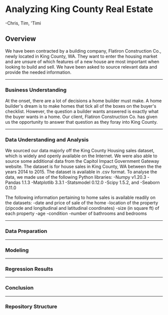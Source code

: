 # Analyzing King County Real Estate

-Chris, Tim, 'Timi

## Overview


We have been contracted by a building company, Flatiron Construction Co., newly located in King County, WA. They want to enter the housing market and are unsure of which features of a new house are most important when looking to build and sell. We have been asked to source relevant data and provide the needed information.

---

### **Business Understanding**
At the onset, there are a lot of decisions a home builder must make. A home builder's dream is to make homes that tick all of the boxes on the buyer's checklist. However, the question a builder wants answered is exactly what the buyer wants in a home. Our client, Flatiron Construction Co. has given us the opportunity to answer that question as they foray into King County.  

---

### **Data Understanding and Analysis**
We sourced our data majorly off the King County Housing sales dataset, which is widely and openly available on the Internet. We were also able to source some additional data from the 
Capitol Impact Government Gateway website. The dataset is for house sales in King County, WA between the the years 2014 to 2015. The dataset is available in .csv
format. 
To analyse the data, we made use of the following Python libraries:
-Numpy v1.20.3
-Pandas 1.1.3
-Matplotlib 3.3.1
-Statsmodel 0.12.0
-Scipy 1.5.2, and 
-Seaborn 0.11.0

The following information pertaining to home sales is available readily on the datasets: 
-date and price of sale of the home
-location of the property (zipcode and longitudinal and latitudinal coordinates)
-size (in square ft) of each property
-age
-condition
-number of bathrooms and bedrooms


---

### **Data Preparation**

---

### **Modeling**

---

### **Regression Results**

---

### **Conclusion**


---

### **Repository Structure**
